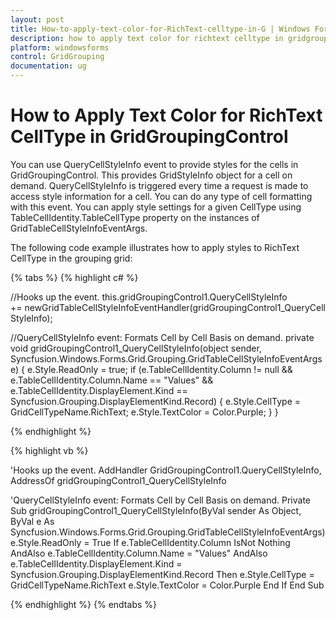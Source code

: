 ```yaml
---
layout: post
title: How-to-apply-text-color-for-RichText-celltype-in-G | Windows Forms | Syncfusion
description: how to apply text color for richtext celltype in gridgroupingcontrol
platform: windowsforms
control: GridGrouping
documentation: ug
---
```


# How to Apply Text Color for RichText CellType in GridGroupingControl

You can use QueryCellStyleInfo event to provide styles for the cells in GridGroupingControl. This provides GridStyleInfo object for a cell on demand. QueryCellStyleInfo is triggered every time a request is made to access style information for a cell. You can do any type of cell formatting with this event. You can apply style settings for a given CellType using TableCellIdentity.TableCellType property on the instances of GridTableCellStyleInfoEventArgs.

The following code example illustrates how to apply styles to RichText CellType in the grouping grid:

{% tabs %}
{% highlight c# %}

//Hooks up the event.
this.gridGroupingControl1.QueryCellStyleInfo += newGridTableCellStyleInfoEventHandler(gridGroupingControl1_QueryCellStyleInfo);

//QueryCellStyleInfo event: Formats Cell by Cell Basis on demand.
private void gridGroupingControl1_QueryCellStyleInfo(object sender, Syncfusion.Windows.Forms.Grid.Grouping.GridTableCellStyleInfoEventArgs e)
{
    e.Style.ReadOnly = true;
    if (e.TableCellIdentity.Column != null && e.TableCellIdentity.Column.Name == "Values" && e.TableCellIdentity.DisplayElement.Kind == Syncfusion.Grouping.DisplayElementKind.Record)
    {
        e.Style.CellType = GridCellTypeName.RichText;
        e.Style.TextColor = Color.Purple;
    }
}

{% endhighlight %}

{% highlight vb %}

'Hooks up the event.
AddHandler GridGroupingControl1.QueryCellStyleInfo, AddressOf gridGroupingControl1_QueryCellStyleInfo

'QueryCellStyleInfo event: Formats Cell by Cell Basis on demand.
Private Sub gridGroupingControl1_QueryCellStyleInfo(ByVal sender As Object, ByVal e As Syncfusion.Windows.Forms.Grid.Grouping.GridTableCellStyleInfoEventArgs)
e.Style.ReadOnly = True
If e.TableCellIdentity.Column IsNot Nothing AndAlso e.TableCellIdentity.Column.Name = "Values" AndAlso e.TableCellIdentity.DisplayElement.Kind = Syncfusion.Grouping.DisplayElementKind.Record Then
e.Style.CellType = GridCellTypeName.RichText
e.Style.TextColor = Color.Purple
End If
End Sub

{% endhighlight %}
{% endtabs %}